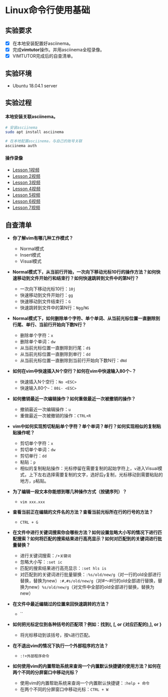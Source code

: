# Linux命令行使用基础

## 实验要求

- [x] 在本地安装配置好asciinema。
- [x] 完成**vimtutor**操作。并用asciinema全程录像。
- [x] VIMTUTOR完成后的自查清单。

## 实验环境

- Ubuntu 18.04.1 server

## 实验过程

#### 本地安装关联asciinema。

```bash
# 安装asciinema
sudo apt install asciinema

# 在本地配置asciinema，与自己的账号关联
asciinema auth
```

#### 操作录像

- [Lesson 1视频](https://asciinema.org/a/234391)
- [Lesson 2视频](https://asciinema.org/a/234400)
- [Lesson 3视频](https://asciinema.org/a/234401)
- [Lesson 4视频](https://asciinema.org/a/234409)
- [Lesson 5视频](https://asciinema.org/a/234410)
- [Lesson 6视频](https://asciinema.org/a/234414)
- [Lesson 7视频](https://asciinema.org/a/234421)

## 自查清单

- **你了解vim有哪几种工作模式？**
  - Normal模式
  - Insert模式
  - Visual模式

- **Normal模式下，从当前行开始，一次向下移动光标10行的操作方法？如何快速移动到文件开始行和结束行？如何快速跳转到文件中的第N行？**
  - 一次向下移动光标10行：`10j`
  - 快速移动到文件开始行：`gg`
  - 快速移动到文件结束行：`G`
  - 快速跳转到文件中的第N行：`Ngg`/`NG`

- **Normal模式下，如何删除单个字符、单个单词、从当前光标位置一直删除到行尾、单行、当前行开始向下数N行？**
  - 删除单个字符：`x`
  - 删除单个单词：`dw`
  - 从当前光标位置一直删除到行尾：`d$`
  - 从当前光标位置一直删除到单行：`dd`
  - 从当前光标位置一直删除到当前行开始向下数N行：`dNd`

- **如何在vim中快速插入N个空行？如何在vim中快速输入80个-？**
  - 快速插入N个空行：`No <ESC>`
  - 快速输入80个-：`80i- <ESC>`

- **如何撤销最近一次编辑操作？如何重做最近一次被撤销的操作？**
  - 撤销最近一次编辑操作：`u`
  - 重做最近一次被撤销的操作：`CTRL+R`

- **vim中如何实现剪切粘贴单个字符？单个单词？单行？如何实现相似的复制粘贴操作呢？**
  - 剪切单个字符：`x`
  - 剪切单个单词：`dw`
  - 剪切单行：`dd`
  - 粘贴：`p`
  - 相似的复制粘贴操作：光标停留在需要复制的起始字符上，`v`进入Visual模式，上下左右选择需要复制的文字，选好后`y`复制，光标移动到需要粘贴的地方，`p`粘贴。

- **为了编辑一段文本你能想到哪几种操作方式（按键序列）？**
  - `vim xxx.xxx`

- **查看当前正在编辑的文件名的方法？查看当前光标所在行的行号的方法？**
  - `CTRL + G`

- **在文件中进行关键词搜索你会哪些方法？如何设置忽略大小写的情况下进行匹配搜索？如何将匹配的搜索结果进行高亮显示？如何对匹配到的关键词进行批量替换？**
  - 进行关键词搜索：`/+关键词`
  - 忽略大小写：`:set ic`
  - 匹配的搜索结果进行高亮显示：`:set hls is`
  - 对匹配到的关键词进行批量替换：`:%s/old/new/g`（对一行的old全部进行替换，替换为new）`:#,#s/old/new/g`（对#～#行的old全部进行替换，替换为new）`%s/old/new/g`（对文件中全部的old全部进行替换，替换为new）

- **在文件中最近编辑过的位置来回快速跳转的方法？**
  - ``

- **如何把光标定位到各种括号的匹配项？例如：找到(, [, or {对应匹配的),], or }**
  - 将光标移动到该括号，按`%`进行匹配。

- **在不退出vim的情况下执行一个外部程序的方法？**
  - `:!+外部程序命令`

- **如何使用vim的内置帮助系统来查询一个内置默认快捷键的使用方法？如何在两个不同的分屏窗口中移动光标？**
  - 使用vim的内置帮助系统来查询一个内置默认快捷键：`:help + 命令`
  - 在两个不同的分屏窗口中移动光标：`CTRL + W`